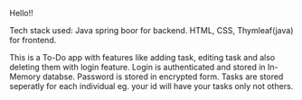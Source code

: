 Hello!!

Tech stack used:
Java spring boor for backend.
HTML, CSS, Thymleaf(java) for frontend.

This is a To-Do app with features like adding task, editing task and also deleting them with login feature.
Login is authenticated and stored in In-Memory databse.
Password is stored in encrypted form.
Tasks are stored seperatly for each individual eg. your id will have your tasks only not others.
